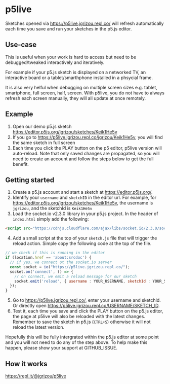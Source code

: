 # p5live

Sketches opened via https://p5live.jgrizou.repl.co/ will refresh automatically each time you save and run your sketches in the p5.js editor. 

## Use-case

This is useful when your work is hard to access but need to be debugged/tweaked interactively and iteratively. 

For example if your p5.js sketch is displayed on a networked TV, an interactive board or a tablet/smarthphone installed in a phsycial frame.

It is also very helful when debugging on multiple screen sizes e.g. tablet, smartphone, full screen, half, screen. With p5live, you do not have to always refresh each screen manually, they will all update at once remotely.

## Example

1. Open our demo p5.js sketch https://editor.p5js.org/jgrizou/sketches/Keik1He5v
2. If you go to https://p5live.jgrizou.repl.co/jgrizou/Keik1He5v, you will find the same sketch in full screen
3. Each time you click the PLAY button on the p5 editor, p5live version will auto-reload. Note that only saved changes are propagated, so you will need to create an account and follow the steps below to get the full benefit. 

## Getting started

1. Create a p5.js account and start a sketch at https://editor.p5js.org/. 
2. Identify your `username` and `sketchID` in the editor url. For example, for https://editor.p5js.org/jgrizou/sketches/Keik1He5v, the username is `jgrizou`, and the sketchId is `Keik1He5v`
3. Load the socket.io v2.3.0 library in your p5.js project. In the header of `index.html` simply add the following:
```html
<script src="https://cdnjs.cloudflare.com/ajax/libs/socket.io/2.3.0/socket.io.js">
```
4. Add a small script at the top of your `sketch.js` file that will trigger the reload action. Simple copy the following code at the top of the file. 
```js
// we check if this is running in the editor
if (location.href == 'about:srcdoc') {
  // if yes, we connect ot the socket.io server
  const socket = io("https://p5live.jgrizou.repl.co/");
  socket.on('connect', () => {
    // on connect, we emit a reload message for our sketch
    socket.emit('reload', { username : YOUR_USERNAME, sketchId : YOUR_SKETCH_ID });
  });
}
```
5. Go to https://p5live.jgrizou.repl.co/, enter your username and sketchId. Or directly open https://p5live.jgrizou.repl.co/USERNAME/SKETCH_ID.
6. Test it, each time you save and click the PLAY button on the p5.js editor, the page at p5live will also be reloaded with the latest changes. Remember to save the sketch in p5.js (`CTRL+S`) otherwise it will not reload the latest version.

Hopefully this will be fully intergrated within the p5.js editor at some point and you will not need to do any of the step above. To help make this happen, please show your support at GITHUB_ISSUE.

## How it works

https://repl.it/@jgrizou/p5live